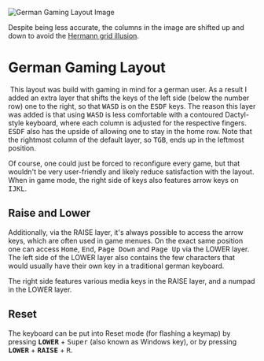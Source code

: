 ![German Gaming Layout Image](https://i.imgur.com/0y938rG.png)

Despite being less accurate, the columns in the image are shifted up and down to avoid the [Hermann grid illusion](https://en.wikipedia.org/wiki/Grid_illusion).
​

# German Gaming Layout
​
This layout was build with gaming in mind for a german user. As a result I added an extra layer that shifts the keys of the left side (below the number row) one to the right, so that <kbd>WASD</kbd> is on the <kbd>ESDF</kbd> keys. The reason this layer was added is that using <kbd>WASD</kbd> is less comfortable with a contoured Dactyl-style keyboard, where each column is adjusted for the respective fingers. <kbd>ESDF</kbd> also has the upside of allowing one to stay in the home row. Note that the rightmost column of the default layer, so <kbd>TGB</kbd>, ends up in the leftmost position.

Of course, one could just be forced to reconfigure every game, but that wouldn't be very user-friendly and likely reduce satisfaction with the layout. When in game mode, the right side of keys also features arrow keys on <kbd>IJKL</kbd>.


## Raise and Lower

Additionally, via the RAISE layer, it's always possible to access the arrow keys, which are often used in game menues. On the exact same position one can access <kbd>Home</kbd>, <kbd>End</kbd>, <kbd>Page Down</kbd> and <kbd>Page Up</kbd> via the LOWER layer. The left side of the LOWER layer also contains the few characters that would usually have their own key in a traditional german keyboard.

The right side features various media keys in the RAISE layer, and a numpad in the LOWER layer.


## Reset

The keyboard can be put into Reset mode (for flashing a keymap) by pressing <kbd>**LOWER**</kbd> + <kbd>Super</kbd> (also known as Windows key), or by pressing <kbd>**LOWER**</kbd> + <kbd>**RAISE**</kbd> + <kbd>R</kbd>.

